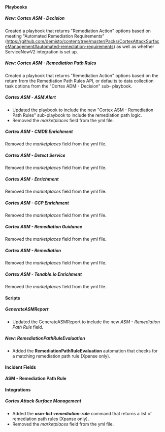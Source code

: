 
#### Playbooks
##### New: Cortex ASM - Decision
Created a playbook that returns "Remediation Action" options based on meeting "Automated Remediation Requirements" (https://github.com/demisto/content/tree/master/Packs/CortexAttackSurfaceManagement#automated-remediation-requirements) as well as whether ServiceNowV2 integration is set up.

##### New: Cortex ASM - Remediation Path Rules
Created a playbook that returns "Remediation Action" options based on the return from the Remediation Path Rules API, or defaults to data collection task options from the "Cortex ADM - Decision" sub- playbook.

##### Cortex ASM - ASM Alert
- Updated the playbook to include the new "Cortex ASM - Remediation Path Rules" sub-playbook to include the remediation path logic.
- Removed the *marketplaces* field from the yml file.

##### Cortex ASM - CMDB Enrichment
Removed the *marketplaces* field from the yml file.

##### Cortex ASM - Detect Service
Removed the *marketplaces* field from the yml file.

##### Cortex ASM - Enrichment
Removed the *marketplaces* field from the yml file.

##### Cortex ASM - GCP Enrichment
Removed the *marketplaces* field from the yml file.

##### Cortex ASM - Remediation Guidance
Removed the *marketplaces* field from the yml file.

##### Cortex ASM - Remediation
Removed the *marketplaces* field from the yml file.

##### Cortex ASM - Tenable.io Enrichment
Removed the *marketplaces* field from the yml file.

#### Scripts
##### GenerateASMReport
- Updated the GenerateASMReport to include the new *ASM - Remediation Path Rule* field.

##### New: RemediationPathRuleEvaluation
- Added the **RemediationPathRuleEvaluation** automation that checks for a matching remediation path rule (Xpanse only).

#### Incident Fields
**ASM - Remediation Path Rule**


#### Integrations
##### Cortex Attack Surface Management
- Added the ***asm-list-remediation-rule*** command that returns a list of remediation path rules (Xpanse only).
- Removed the *marketplaces* field from the yml file.
